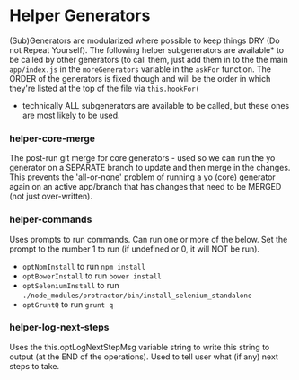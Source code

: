 # Helper Generators

(Sub)Generators are modularized where possible to keep things DRY (Do not Repeat Yourself). The following helper subgenerators are available* to be called by other generators (to call them, just add them in to the the main `app/index.js` in the `moreGenerators` variable in the `askFor` function. The ORDER of the generators is fixed though and will be the order in which they're listed at the top of the file via `this.hookFor(`
* technically ALL subgenerators are available to be called, but these ones are most likely to be used.


### helper-core-merge
The post-run git merge for core generators - used so we can run the yo generator on a SEPARATE branch to update and then merge in the changes. This prevents the 'all-or-none' problem of running a yo (core) generator again on an active app/branch that has changes that need to be MERGED (not just over-written).


### helper-commands
Uses prompts to run commands. Can run one or more of the below. Set the prompt to the number 1 to run (if undefined or 0, it will NOT be run).

- `optNpmInstall` to run `npm install`
- `optBowerInstall` to run `bower install`
- `optSeleniumInstall` to run `./node_modules/protractor/bin/install_selenium_standalone`
- `optGruntQ` to run `grunt q`


### helper-log-next-steps
Uses the this.optLogNextStepMsg variable string to write this string to output (at the END of the operations). Used to tell user what (if any) next steps to take.